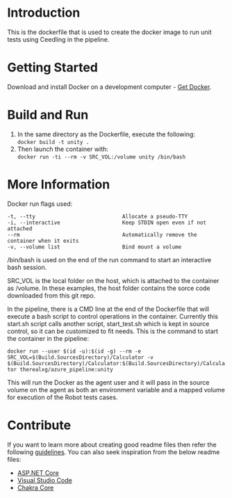 # Introduction 
This is the dockerfile that is used to create the docker image to run unit tests using Ceedling in the pipeline.

# Getting Started
Download and install Docker on a development computer - [Get Docker](https://docs.docker.com/get-docker/).

# Build and Run
1.	In the same directory as the Dockerfile, execute the following:  
	`docker build -t unity .`  
2.	Then launch the container with:  
	`docker run -ti --rm -v SRC_VOL:/volume unity /bin/bash`
  
# More Information
Docker run flags used: 

    -t, --tty                            Allocate a pseudo-TTY
    -i, --interactive                    Keep STDIN open even if not attached
    --rm                                 Automatically remove the container when it exits
    -v, --volume list                    Bind mount a volume
  

/bin/bash is used on the end of the run command to start an interactive bash session.  

SRC\_VOL is the local folder on the host, which is attached to the container as /volume.  In these examples, the host folder contains the sorce code downloaded from this git repo.

In the pipeline, there is a CMD line at the end of the Dockerfile that will execute a bash script to control operations in the container.
Currently this start.sh script calls another script, start\_test.sh which is kept in source control, so it can be customized to fit needs.
This is the command to start the container in the pipeline:

  `docker run --user $(id -u):$(id -g) --rm -e SRC_VOL=$(Build.SourcesDirectory)/Calculator -v $(Build.SourcesDirectory)/Calculator:$(Build.SourcesDirectory)/Calculator therealxg/azure_pipeline:unity`
  
This will run the Docker as the agent user and it will pass in the source volume on the agent as both an environment variable and a mapped volume for execution of the Robot tests cases.  
# Contribute
If you want to learn more about creating good readme files then refer the following [guidelines](https://docs.microsoft.com/en-us/azure/devops/repos/git/create-a-readme?view=azure-devops). You can also seek inspiration from the below readme files:
- [ASP.NET Core](https://github.com/aspnet/Home)
- [Visual Studio Code](https://github.com/Microsoft/vscode)
- [Chakra Core](https://github.com/Microsoft/ChakraCore)
